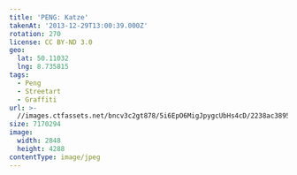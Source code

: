 ```yaml
---
title: 'PENG: Katze'
takenAt: '2013-12-29T13:00:39.000Z'
rotation: 270
license: CC BY-ND 3.0
geo:
  lat: 50.11032
  lng: 8.735815
tags:
  - Peng
  - Streetart
  - Graffiti
url: >-
  //images.ctfassets.net/bncv3c2gt878/5i6EpO6MigJpygcUbHs4cD/2238ac389530f532904448f44a66a588/peng-katze_11625281183_o
size: 7170294
image:
  width: 2848
  height: 4288
contentType: image/jpeg
---
```



